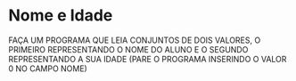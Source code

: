 # Nome e Idade
FAÇA UM PROGRAMA QUE LEIA CONJUNTOS DE DOIS VALORES, O PRIMEIRO REPRESENTANDO O NOME DO ALUNO E O SEGUNDO REPRESENTANDO A SUA IDADE (PARE O PROGRAMA INSERINDO O VALOR 0 NO CAMPO NOME)